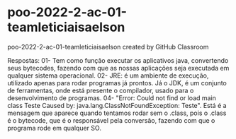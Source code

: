 # poo-2022-2-ac-01-teamleticiaisaelson
poo-2022-2-ac-01-teamleticiaisaelson created by GitHub Classroom

Respostas:
01- Tem como função executar os aplicativos java, convertendo seus bytecodes, fazendo com que as nossas aplicações seja executada em qualquer sistema operacional.
02- JRE: é um ambiente de execução, utilizado apenas para rodar programas já prontos. Já o JDK, é um conjunto de ferramentas, onde está presente o compilador, usado para o desenvolvimento de programas.
04- "Error: Could not find or load main class Teste
Caused by: java.lang.ClassNotFoundException: Teste". Está é a mensagem que aparece quando tentamos rodar sem o .class, pois o .class é o bytecode, que é o responsável pela conversão, fazendo com que o programa rode em qualquer SO.
